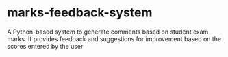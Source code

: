 # marks-feedback-system
A Python-based system to generate comments based on student exam marks. It provides feedback and suggestions for improvement based on the scores entered by the user
